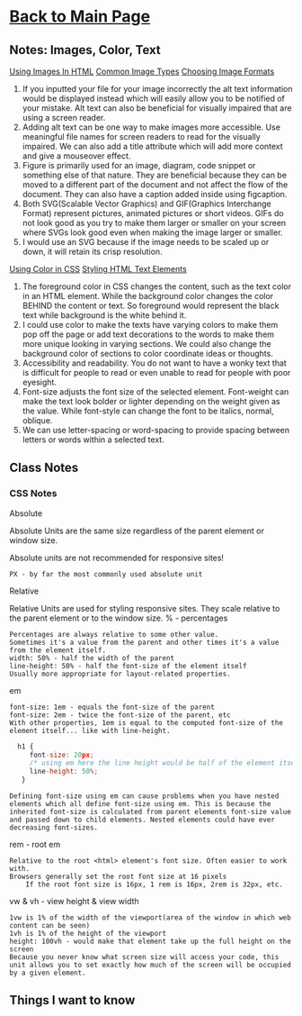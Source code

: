 # [Back to Main Page](https://reecerenninger.github.io/reading-notes/)

## Notes: Images, Color, Text

[Using Images In HTML](https://developer.mozilla.org/en-US/docs/Learn/HTML/Multimedia_and_embedding/Images_in_HTML)
[Common Image Types](https://developer.mozilla.org/en-US/docs/Web/Media/Formats/Image_types)
[Choosing Image Formats](https://developer.mozilla.org/en-US/docs/Web/Media/Formats/Image_types#choosing_an_image_format)

1. If you inputted your file for your image incorrectly the alt text information would be displayed instead which will easily allow you to be notified of your mistake. Alt text can also be beneficial for visually impaired that are using a screen reader.
2. Adding alt text can be one way to make images more accessible. Use meaningful file names for screen readers to read for the visually impaired. We can also add a title attribute which will add more context and give a mouseover effect.
3. Figure is primarily used for an image, diagram, code snippet or something else of that nature.  They are beneficial because they can be moved to a different part of the document and not affect the flow of the document.  They can also have a caption added inside using figcaption.
4. Both SVG(Scalable Vector Graphics) and GIF(Graphics Interchange Format) represent pictures, animated pictures or short videos.  GIFs do not look good as you try to make them larger or smaller on your screen where SVGs look good even when making the image larger or smaller.
5. I would use an SVG because if the image needs to be scaled up or down, it will retain its crisp resolution.

[Using Color in CSS](https://developer.mozilla.org/en-US/docs/Web/CSS/CSS_Colors/Applying_color)
[Styling HTML Text Elements](https://developer.mozilla.org/en-US/docs/Learn/CSS/Styling_text/Fundamentals)

1. The foreground color in CSS changes the content, such as the text color in an HTML element. While the background color changes the color BEHIND the content or text. So foreground would represent the black text while background is the white behind it.
2. I could use color to make the texts have varying colors to make them pop off the page or add text decorations to the words to make them more unique looking in varying sections.  We could also change the background color of sections to color coordinate ideas or thoughts.
3. Accessibility and readability.  You do not want to have a wonky text that is difficult for people to read or even unable to read for people with poor eyesight.
4. Font-size adjusts the font size of the selected element.  Font-weight can make the text look bolder or lighter depending on the weight given as the value.  While font-style can change the font to be italics, normal, oblique.
5. We can use letter-spacing or word-spacing to provide spacing between letters or words within a selected text.  

## Class Notes

### CSS Notes

Absolute

Absolute Units are the same size regardless of the parent element or window size.

Absolute units are not recommended for responsive sites!

    PX - by far the most commonly used absolute unit

Relative

Relative Units are used for styling responsive sites. They scale relative to the parent element or to the window size.
% - percentages

    Percentages are always relative to some other value.
    Sometimes it's a value from the parent and other times it's a value from the element itself.
    width: 50% - half the width of the parent
    line-height: 50% - half the font-size of the element itself
    Usually more appropriate for layout-related properties.

em

    font-size: 1em - equals the font-size of the parent
    font-size: 2em - twice the font-size of the parent, etc
    With other properties, 1em is equal to the computed font-size of the element itself... like with line-height.

```js
  h1 {
     font-size: 20px;
     /* using em here the line height would be half of the element itself */     
     line-height: 50%;
   }
```

    Defining font-size using em can cause problems when you have nested elements which all define font-size using em. This is because the inherited font-size is calculated from parent elements font-size value and passed down to child elements. Nested elements could have ever decreasing font-sizes.

rem - root em

    Relative to the root <html> element's font size. Often easier to work with.
    Browsers generally set the root font size at 16 pixels
        If the root font size is 16px, 1 rem is 16px, 2rem is 32px, etc.

vw & vh - view height & view width

    1vw is 1% of the width of the viewport(area of the window in which web content can be seen)
    1vh is 1% of the height of the viewport
    height: 100vh - would make that element take up the full height on the screen
    Because you never know what screen size will access your code, this unit allows you to set exactly how much of the screen will be occupied by a given element.

## Things I want to know
